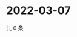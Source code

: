 # 2022-03-07

共 0 条

<!-- BEGIN WEIBO -->
<!-- 最后更新时间 Mon Mar 07 2022 05:13:06 GMT+0800 (China Standard Time) -->

<!-- END WEIBO -->
